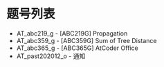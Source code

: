 # 题号列表

- AT_abc219_g - [ABC219G] Propagation
- AT_abc359_g - [ABC359G] Sum of Tree Distance
- AT_abc365_g - [ABC365G] AtCoder Office
- AT_past202012_o - 通知
